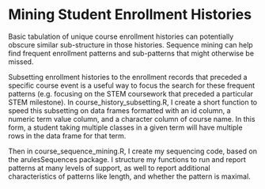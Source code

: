 # Mining Student Enrollment Histories

Basic tabulation of unique course enrollment histories can potentially obscure similar sub-structure in those histories. 
Sequence mining can help find frequent enrollment patterns and sub-patterns that might otherwise be missed.

Subsetting enrollment histories to the enrollment records that preceded a specific course event is a useful way to focus the 
search for these frequent patterns (e.g. focusing on the STEM coursework that preceded a particular STEM milestone). In 
course_history_subsetting.R, I create a short function to speed this subsetting on data frames formatted with an id column, a
numeric term value column, and a character column of course name. In this form, a student taking multiple classes in a given 
term will have multiple rows in the data frame for that term.

Then in course_sequence_mining.R, I create my sequencing code, based on the arulesSequences package. I structure my functions
to run and report patterns at many levels of support, as well to report additional characteristics of patterns like length, and
whether the pattern is maximal.
